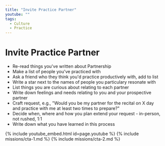 ```yaml
---
title: "Invite Practice Partner"
youtube: ""
tags:
  - Culture
  - Practice
---
```


# Invite Practice Partner #

* Re-read things you've written about Partnership
* Make a list of people you've practiced with
* Ask a friend who they think you'd practice productively with, add to list
* Write a star next to the names of people you particulary resonate with
* List things you are curious about relating to each partner
* Write down feelings and needs relating to you and your prospective partner
* Craft request, e.g., "Would you be my partner for the recital on X day and practice with me at least two times to prepare?"  
* Decide when, where and how you plan extend your request - in-person, not rushed, 1:1
* Write down what you have learned in this process

{% include youtube_embed.html id=page.youtube %}
{% include missions/cta-1.md %}
{% include missions/cta-2.md %}
